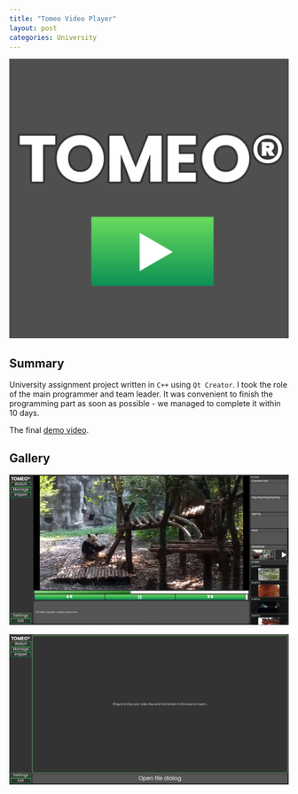 ```yaml
---
title: "Tomeo Video Player"
layout: post
categories: University
---
```


![Tomeo_Thumbnail](/assets/img/tomeo/logo.png)


## Summary

University assignment project written in `C++` using `Qt Creator`. I took the role of the main programmer and team leader. It was convenient to finish the programming part as soon as possible - we managed to complete it within 10 days.

The final [demo video](https://www.youtube.com/watch?v=PQbkeEyhpVg).

## Gallery

![Tomeo_Screenshot_1](/assets/img/tomeo/Screenshot_1.png)

![Tomeo_Screenshot_2](/assets/img/tomeo/Screenshot_2.png)
